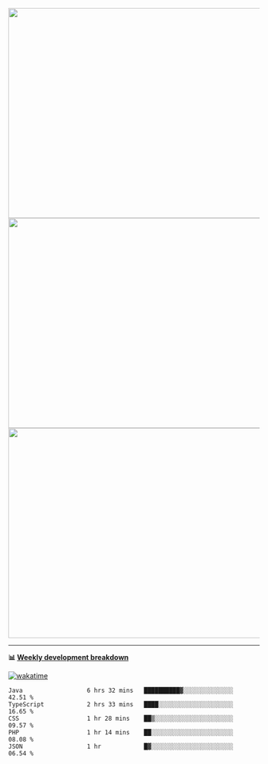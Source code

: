 <p float="left" align="middle"><img src="https://user-images.githubusercontent.com/56089155/195064669-12bd89bb-53c9-44b1-9fd8-993f93f585e1.png" width="600px" height="420px">
<img src="https://user-images.githubusercontent.com/56089155/195064706-c37aa3c8-f669-46c9-abba-1eadcbb910c5.png" width="600px" height="420px">
<img src="https://user-images.githubusercontent.com/56089155/195064753-0de674c7-4fc7-4831-a8a5-402e19cc77be.png" width="600px" height="420px"></p>

<hr />

**📊 [Weekly development breakdown](https://wakatime.com/@Ari24)**

[![wakatime](https://wakatime.com/badge/user/ca34c016-707f-4382-84cf-1823913a1423.svg)](https://wakatime.com/@ca34c016-707f-4382-84cf-1823913a1423)

<!--START_SECTION:waka-->

```text
Java                  6 hrs 32 mins   ██████████▓░░░░░░░░░░░░░░   42.51 %
TypeScript            2 hrs 33 mins   ████░░░░░░░░░░░░░░░░░░░░░   16.65 %
CSS                   1 hr 28 mins    ██▒░░░░░░░░░░░░░░░░░░░░░░   09.57 %
PHP                   1 hr 14 mins    ██░░░░░░░░░░░░░░░░░░░░░░░   08.08 %
JSON                  1 hr            █▓░░░░░░░░░░░░░░░░░░░░░░░   06.54 %
```

<!--END_SECTION:waka-->
